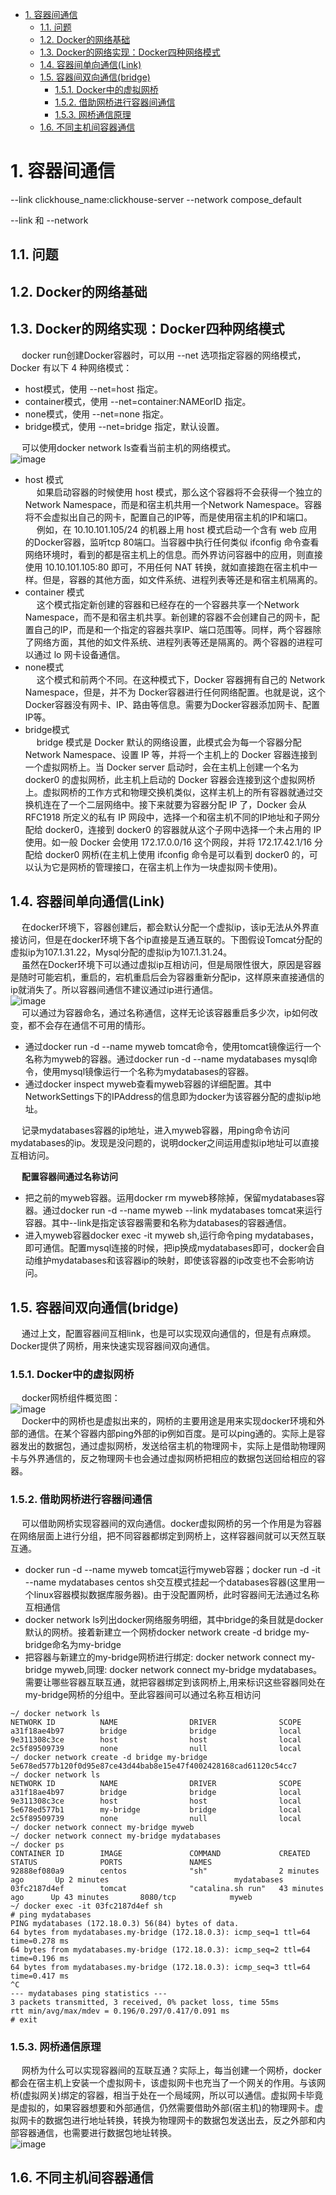 
<!-- TOC -->

- [1. 容器间通信](#1-容器间通信)
    - [1.1. 问题](#11-问题)
    - [1.2. Docker的网络基础](#12-docker的网络基础)
    - [1.3. Docker的网络实现：Docker四种网络模式](#13-docker的网络实现docker四种网络模式)
    - [1.4. 容器间单向通信(Link)](#14-容器间单向通信link)
    - [1.5. 容器间双向通信(bridge)](#15-容器间双向通信bridge)
        - [1.5.1. Docker中的虚拟网桥](#151-docker中的虚拟网桥)
        - [1.5.2. 借助网桥进行容器间通信](#152-借助网桥进行容器间通信)
        - [1.5.3. 网桥通信原理](#153-网桥通信原理)
    - [1.6. 不同主机间容器通信](#16-不同主机间容器通信)

<!-- /TOC -->


# 1. 容器间通信  
<!-- 

Docker使用Link与newwork在容器之间建立连接
https://www.bbsmax.com/A/RnJWwE8YJq/
clickhouse docker, as it does not belong to the default network
https://blog.csdn.net/The_Time_Runner/article/details/114434710


使用已存在的网络
https://blog.csdn.net/gezhonglei2007/article/details/51627969

-->

--link clickhouse_name:clickhouse-server --network compose_default   

--link  和 --network

<!-- 

Docker容器网络
http://www.itmuch.com/docker/15-docker-network/
network命令
http://www.itmuch.com/docker/16-docker-network-command/
默认bridge网络中配置DNS
http://www.itmuch.com/docker/17-docker-bridge-dns/
用户定义网络中的内嵌DNS服务器
http://www.itmuch.com/docker/18-docker-user-network-embeded-dns/
-->


## 1.1. 问题  
<!-- 

Docker使用Link与newwork在容器之间建立连接
https://www.bbsmax.com/A/RnJWwE8YJq/
-->

## 1.2. Docker的网络基础
<!-- 
k8s权威指南  3.7.2章节  
-->


## 1.3. Docker的网络实现：Docker四种网络模式  
<!-- 
初探Docker的网络模式 
https://www.docker.org.cn/docker/187.html
-->
&emsp; docker run创建Docker容器时，可以用 --net 选项指定容器的网络模式，Docker 有以下 4 种网络模式：

* host模式，使用 --net=host 指定。
* container模式，使用 --net=container:NAMEorID 指定。
* none模式，使用 --net=none 指定。
* bridge模式，使用 --net=bridge 指定，默认设置。

&emsp; 可以使用docker network ls查看当前主机的网络模式。  
![image](http://182.92.69.8:8081/img/devops/docker/docker-44.png)  

* host 模式  
&emsp; 如果启动容器的时候使用 host 模式，那么这个容器将不会获得一个独立的Network Namespace，而是和宿主机共用一个Network Namespace。容器将不会虚拟出自己的网卡，配置自己的IP等，而是使用宿主机的IP和端口。  
&emsp; 例如，在 10.10.101.105/24 的机器上用 host 模式启动一个含有 web 应用的Docker容器，监听tcp 80端口。当容器中执行任何类似 ifconfig 命令查看网络环境时，看到的都是宿主机上的信息。而外界访问容器中的应用，则直接使用 10.10.101.105:80 即可，不用任何 NAT 转换，就如直接跑在宿主机中一样。但是，容器的其他方面，如文件系统、进程列表等还是和宿主机隔离的。  
* container 模式  
&emsp; 这个模式指定新创建的容器和已经存在的一个容器共享一个Network Namespace，而不是和宿主机共享。新创建的容器不会创建自己的网卡，配置自己的IP，而是和一个指定的容器共享IP、端口范围等。同样，两个容器除了网络方面，其他的如文件系统、进程列表等还是隔离的。两个容器的进程可以通过 lo 网卡设备通信。  
* none模式  
&emsp; 这个模式和前两个不同。在这种模式下，Docker 容器拥有自己的 Network Namespace，但是，并不为 Docker容器进行任何网络配置。也就是说，这个Docker容器没有网卡、IP、路由等信息。需要为Docker容器添加网卡、配置IP等。  
* bridge模式  
&emsp; bridge 模式是 Docker 默认的网络设置，此模式会为每一个容器分配 Network Namespace、设置 IP 等，并将一个主机上的 Docker 容器连接到一个虚拟网桥上。当 Docker server 启动时，会在主机上创建一个名为 docker0 的虚拟网桥，此主机上启动的 Docker 容器会连接到这个虚拟网桥上。虚拟网桥的工作方式和物理交换机类似，这样主机上的所有容器就通过交换机连在了一个二层网络中。接下来就要为容器分配 IP 了，Docker 会从 RFC1918 所定义的私有 IP 网段中，选择一个和宿主机不同的IP地址和子网分配给 docker0，连接到 docker0 的容器就从这个子网中选择一个未占用的 IP 使用。如一般 Docker 会使用 172.17.0.0/16 这个网段，并将 172.17.42.1/16 分配给 docker0 网桥(在主机上使用 ifconfig 命令是可以看到 docker0 的，可以认为它是网桥的管理接口，在宿主机上作为一块虚拟网卡使用)。   

## 1.4. 容器间单向通信(Link)  
&emsp; 在docker环境下，容器创建后，都会默认分配一个虚拟ip，该ip无法从外界直接访问，但是在docker环境下各个ip直接是互通互联的。下图假设Tomcat分配的虚拟ip为107.1.31.22，Mysql分配的虚拟ip为107.1.31.24。  
&emsp; 虽然在Docker环境下可以通过虚拟ip互相访问，但是局限性很大，原因是容器是随时可能宕机，重启的，宕机重启后会为容器重新分配ip，这样原来直接通信的ip就消失了。所以容器间通信不建议通过ip进行通信。  
![image](http://182.92.69.8:8081/img/devops/docker/docker-42.png)  
&emsp; 可以通过为容器命名，通过名称通信，这样无论该容器重启多少次，ip如何改变，都不会存在通信不可用的情形。  

* 通过docker run -d --name myweb tomcat命令，使用tomcat镜像运行一个名称为myweb的容器。通过docker run -d --name mydatabases mysql命令，使用mysql镜像运行一个名称为mydatabases的容器。  
* 通过docker inspect myweb查看myweb容器的详细配置。其中NetworkSettings下的IPAddress的信息即为docker为该容器分配的虚拟ip地址。  

&emsp; 记录mydatabases容器的ip地址，进入myweb容器，用ping命令访问mydatabases的ip。发现是没问题的，说明docker之间运用虚拟ip地址可以直接互相访问。  

&emsp; **配置容器间通过名称访问**

* 把之前的myweb容器。运用docker rm myweb移除掉，保留mydatabases容器。通过docker run -d --name myweb --link mydatabases tomcat来运行容器。其中--link是指定该容器需要和名称为databases的容器通信。  
* 进入myweb容器docker exec -it myweb sh,运行命令ping mydatabases，即可通信。配置mysql连接的时候，把ip换成mydatabases即可，docker会自动维护mydatabases和该容器ip的映射，即使该容器的ip改变也不会影响访问。  

## 1.5. 容器间双向通信(bridge)  
&emsp; 通过上文，配置容器间互相link，也是可以实现双向通信的，但是有点麻烦。Docker提供了网桥，用来快速实现容器间双向通信。  

### 1.5.1. Docker中的虚拟网桥  
&emsp; docker网桥组件概览图：  
![image](http://182.92.69.8:8081/img/devops/docker/docker-41.png)  
&emsp; Docker中的网桥也是虚拟出来的，网桥的主要用途是用来实现docker环境和外部的通信。在某个容器内部ping外部的ip例如百度。是可以ping通的。实际上是容器发出的数据包，通过虚拟网桥，发送给宿主机的物理网卡，实际上是借助物理网卡与外界通信的，反之物理网卡也会通过虚拟网桥把相应的数据包送回给相应的容器。  

### 1.5.2. 借助网桥进行容器间通信
&emsp; 可以借助网桥实现容器间的双向通信。docker虚拟网桥的另一个作用是为容器在网络层面上进行分组，把不同容器都绑定到网桥上，这样容器间就可以天然互联互通。  

* docker run -d --name myweb tomcat运行myweb容器；docker run -d -it --name mydatabases centos sh交互模式挂起一个databases容器(这里用一个linux容器模拟数据库服务器)。由于没配置网桥，此时容器间无法通过名称互相通信  
* docker network ls列出docker网络服务明细，其中bridge的条目就是docker默认的网桥。接着新建立一个网桥docker network create -d bridge my-bridge命名为my-bridge  
* 把容器与新建立的my-bridge网桥进行绑定: docker network connect my-bridge myweb,同理: docker network connect my-bridge mydatabases。需要让哪些容器互联互通，就把容器绑定到该网桥上,用来标识这些容器同处在my-bridge网桥的分组中。至此容器间可以通过名称互相访问  

```text
~/ docker network ls
NETWORK ID          NAME                DRIVER              SCOPE
a31f18ae4b97        bridge              bridge              local
9e311308c3ce        host                host                local
2c5f89509739        none                null                local
~/ docker network create -d bridge my-bridge
5e678ed577b120f0d95e87ce43d44bab8e15e47f4002428168cad61120c54cc7
~/ docker network ls
NETWORK ID          NAME                DRIVER              SCOPE
a31f18ae4b97        bridge              bridge              local
9e311308c3ce        host                host                local
5e678ed577b1        my-bridge           bridge              local
2c5f89509739        none                null                local
~/ docker network connect my-bridge myweb
~/ docker network connect my-bridge mydatabases
~/ docker ps
CONTAINER ID        IMAGE               COMMAND             CREATED             STATUS              PORTS               NAMES
92888ef080a9        centos              "sh"                2 minutes ago       Up 2 minutes                            mydatabases
03fc2187d4ef        tomcat              "catalina.sh run"   43 minutes ago      Up 43 minutes       8080/tcp            myweb
~/ docker exec -it 03fc2187d4ef sh
# ping mydatabases
PING mydatabases (172.18.0.3) 56(84) bytes of data.
64 bytes from mydatabases.my-bridge (172.18.0.3): icmp_seq=1 ttl=64 time=0.278 ms
64 bytes from mydatabases.my-bridge (172.18.0.3): icmp_seq=2 ttl=64 time=0.196 ms
64 bytes from mydatabases.my-bridge (172.18.0.3): icmp_seq=3 ttl=64 time=0.417 ms
^C
--- mydatabases ping statistics ---
3 packets transmitted, 3 received, 0% packet loss, time 55ms
rtt min/avg/max/mdev = 0.196/0.297/0.417/0.091 ms
# exit
```

### 1.5.3. 网桥通信原理  
&emsp; 网桥为什么可以实现容器间的互联互通？实际上，每当创建一个网桥，docker都会在宿主机上安装一个虚拟网卡，该虚拟网卡也充当了一个网关的作用。与该网桥(虚拟网关)绑定的容器，相当于处在一个局域网，所以可以通信。虚拟网卡毕竟是虚拟的，如果容器想要和外部通信，仍然需要借助外部(宿主机)的物理网卡。虚拟网卡的数据包进行地址转换，转换为物理网卡的数据包发送出去，反之外部和内部容器通信，也需要进行数据包地址转换。  
![image](http://182.92.69.8:8081/img/devops/docker/docker-44.png)  

## 1.6. 不同主机间容器通信  
<!-- 
docker同宿主机容器和不同宿主机容器之间怎么通信？
https://blog.51cto.com/2367685/2349762
Docker学习笔记：Docker 网络配置 
https://www.docker.org.cn/dockerppt/111.html
-->
